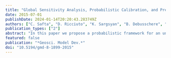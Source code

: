 ```yaml
---
title: "Global Sensitivity Analysis, Probabilistic Calibration, and Predictive Assessment for the Data Assimilation Linked Ecosystem Carbon Model"
date: 2015-07-01
publishDate: 2024-01-14T20:20:43.283749Z
authors: ["C. Safta", "D. Ricciuto", "K. Sargsyan", "B. Debusschere", "H. N. Najm", "M. Williams", "P. Thornton"]
publication_types: ["2"]
abstract: "In this paper we propose a probabilistic framework for an uncertainty quantification (UQ) study of a carbon cycle model and focus on the comparison between steady-state and transient simulation setups. A global sensitivity analysis (GSA) study indicates the parameters and parameter couplings that are important at different times of the year for quantities of interest (QoIs) obtained with the data assimilation linked ecosystem carbon (DALEC) model. We then employ a Bayesian approach and a statistical model error term to calibrate the parameters of DALEC using net ecosystem exchange (NEE) observations at the Harvard Forest site. The calibration results are employed in the second part of the paper to assess the predictive skill of the model via posterior predictive checks."
featured: false
publication: "*Geosci. Model Dev.*"
doi: "10.5194/gmd-8-1899-2015"
---
```


